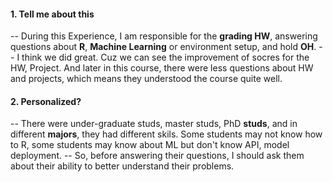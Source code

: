 #### 1. Tell me about this

-- During this Experience, I am responsible for the **grading HW**, answering questions about **R**, **Machine Learning** or environment setup, and hold **OH**.
-- I think we did great. Cuz we can see the improvement of socres for the HW, Project. And later in this course, there were less questions about HW and projects, which means they understood the course quite well.

#### 2. Personalized?

-- There were under-graduate studs, master studs, PhD **studs**, and in different **majors**, they had different skils. Some students may not know how to R, some students may know about ML but don't know API, model deployment.
-- So, before answering their questions, I should ask them about their ability to better understand their problems.

